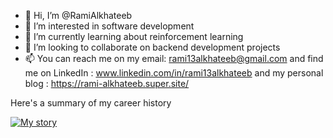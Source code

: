 - 👋 Hi, I’m @RamiAlkhateeb
- 👀 I’m interested in software development
- 🌱 I’m currently learning about reinforcement learning
- 💞️ I’m looking to collaborate on backend development projects
- 📫 You can reach me on my email: rami13alkhateeb@gmail.com and find me on LinkedIn : www.linkedin.com/in/rami13alkhateeb and my personal blog : https://rami-alkhateeb.super.site/

<!---
RamiAlkhateeb/RamiAlkhateeb is a ✨ special ✨ repository because its `README.md` (this file) appears on your GitHub profile.
You can click the Preview link to take a look at your changes.
--->


Here's a summary of my career history 

[![My story](https://rami-alkhateeb.super.site/_next/image?url=https%3A%2F%2Fassets.super.so%2F0cf6512f-b9b6-445f-9388-b24721ac076e%2Fimages%2F8d495797-7523-44a9-ab6c-1619ce011141%2FProfessional_profile_(4).png)](https://rami-alkhateeb.super.site/my-story-and-career-history)
 
